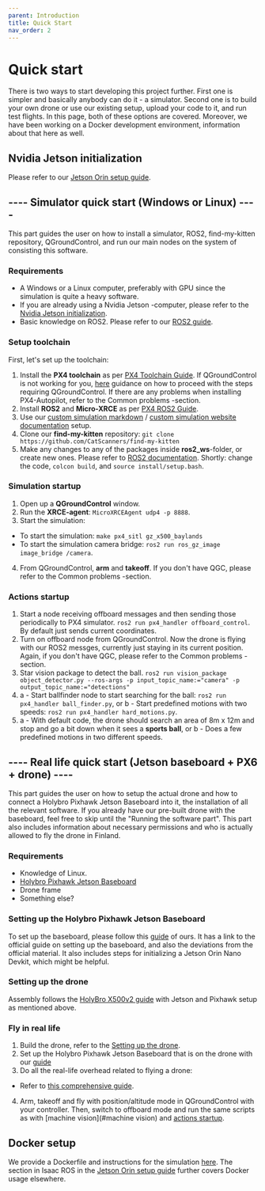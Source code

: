 ```yaml
---
parent: Introduction
title: Quick Start
nav_order: 2
---
```


# Quick start

There is two ways to start developing this project further. First one is simpler and basically anybody can do it - a simulator. Second one is to build your own drone or use our existing setup, upload your code to it, and run test flights. In this page, both of these options are covered. Moreover, we have been working on a Docker development environment, information about that here as well.

## Nvidia Jetson initialization
Please refer to our [Jetson Orin setup guide](https://catscanners.github.io/find-my-kitten/Jetsons%20&%20Pixhawk/jetson-setup.html).

## ---- Simulator quick start (Windows or Linux) ----

This part guides the user on how to install a simulator, ROS2, find-my-kitten repository, QGroundControl, and run our main nodes on the system of consisting this software.

### Requirements
- A Windows or a Linux computer, preferably with GPU since the simulation is quite a heavy software.
- If you are already using a Nvidia Jetson -computer, please refer to the [Nvidia Jetson initialization](#jetson-initialization).
- Basic knowledge on ROS2. Please refer to our [ROS2 guide](https://catscanners.github.io/find-my-kitten/Jetsons%20&%20Pixhawk/ROS2%20Compiled%20Guide.html).

### Setup toolchain

First, let's set up the toolchain:
1. Install the **PX4 toolchain** as per [PX4 Toolchain Guide](https://docs.px4.io/main/en/dev_setup/dev_env.html). If QGroundControl is not working for you, [here](https://catscanners.github.io/find-my-kitten/QGroundControl%20&%20Drone/) guidance on how to proceed with the steps requiring QGroundControl. If there are any problems when installing PX4-Autopilot, refer to the Common problems -section.
2. Install **ROS2** and **Micro-XRCE** as per [PX4 ROS2 Guide](https://docs.px4.io/main/en/ros2/user_guide.html).
3. Use our [custom simulation markdown](https://github.com/CatScanners/find-my-kitten/blob/main/simulation/instructions.md) / [custom simulation website documentation](https://catscanners.github.io/find-my-kitten/Simulation%20&%20flight%20analysis/Simulation%20setup.html) setup.
4. Clone our **find-my-kitten** repository:
`
git clone https://github.com/CatScanners/find-my-kitten
`
5. Make any changes to any of the packages inside **ros2_ws**-folder, or create new ones. Please refer to [ROS2 documentation](https://docs.ros.org/en/humble/index.html). Shortly: change the code, `colcon build`, and `source install/setup.bash`. 

### Simulation startup 
1. Open up a **QGroundControl** window.
2. Run the **XRCE-agent**: `MicroXRCEAgent udp4 -p 8888`.
3. Start the simulation: 
- To start the simulation: `make px4_sitl gz_x500_baylands`
- To start the simulation camera bridge: `ros2 run ros_gz_image image_bridge /camera`.
4. From QGroundControl, **arm** and **takeoff**. If you don't have QGC, please refer to the Common problems -section.

### Actions startup
1. Start a node receiving offboard messages and then sending those periodically to PX4 simulator. `ros2 run px4_handler offboard_control`. By default just sends current coordinates.
2. Turn on offboard node from QGroundControl. Now the drone is flying with our ROS2 messges, currently just staying in its current position. Again, if you don't have QGC, please refer to the Common problems -section.
3. Star vision package to detect the ball.
`ros2 run vision_package object_detector.py --ros-args -p input_topic_name:="camera" -p output_topic_name:="detections"`
4. a - Start ballfinder node to start searching for the ball:
`ros2 run px4_handler ball_finder.py`, or b - Start predefined motions with two speeds: `ros2 run px4_handler hard_motions.py`.
5. a - With default code, the drone should search an area of 8m x 12m and stop and go a bit down when it sees a **sports ball**, or b - Does a few predefined motions in two different speeds.


## ---- Real life quick start (Jetson baseboard + PX6 + drone) ----

This part guides the user on how to setup the actual drone and how to connect a Holybro Pixhawk Jetson Baseboard into it, the installation of all the relevant software. If you already have our pre-built drone with the baseboard, feel free to skip until the "Running the software part". This part also includes information about necessary permissions and who is actually allowed to fly the drone in Finland.

### Requirements
- Knowledge of Linux.
- [Holybro Pixhawk Jetson Baseboard](https://docs.px4.io/main/en/companion_computer/holybro_pixhawk_jetson_baseboard.html)
- Drone frame
- Something else?

### Setting up the Holybro Pixhawk Jetson Baseboard

To set up the baseboard, please follow this [guide](https://catscanners.github.io/find-my-kitten/Jetsons%20&%20Pixhawk/jetson-setup.html) of ours. It has a link to the official guide on setting up the baseboard, and also the deviations from the official material. It also includes steps for initializing a Jetson Orin Nano Devkit, which might be helpful.

### Setting up the drone

Assembly follows the [HolyBro X500v2 guide](https://docs.holybro.com/drone-development-kit/px4-development-kit-x500v2) with Jetson and Pixhawk setup as mentioned above.

### Fly in real life

1. Build the drone, refer to the [Setting up the drone](#setting-up-the-drone).
2. Set up the Holybro Pixhawk Jetson Baseboard that is on the drone with our [guide](#setting-up-the-holybro-pixhawk-jetson-baseboard)
3. Do all the real-life overhead related to flying a drone:
- Refer to [this comprehensive guide](https://docs.google.com/document/d/1DUjyzkbAegfWW_M4UNErEH7ssDJYN7t6NvSwmUnFjBE/edit?pli=1&tab=t.0#heading=h.qy87xqej0dgz).
4. Arm, takeoff and fly with position/altitude mode in QGroundControl with your controller. Then, switch to offboard mode and run the same scripts as with [machine vision](#machine vision) and [actions startup](#actions-startup).

## Docker setup

We provide a Dockerfile and instructions for the simulation [here](https://github.com/CatScanners/find-my-kitten/blob/main/simulation/instructions.md). The section in Isaac ROS in the [Jetson Orin setup guide](https://catscanners.github.io/find-my-kitten/Jetsons%20&%20Pixhawk/jetson-setup.html) further covers Docker usage elsewhere.